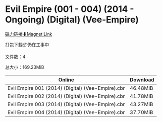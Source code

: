 # Evil Empire (001 - 004) (2014 - Ongoing) (Digital) (Vee-Empire)

[磁力链接⬇Magnet Link](magnet:?xt=urn:btih:1700f979af8c3d37617aa58f02727ea5dd82fd68&dn=Evil%20Empire%20%28001%20-%20004%29%20%282014%20-%20Ongoing%29%20%28Digital%29%20%28Vee-Empire%29)

打包下载📦仍在工事中

文件数：4

总大小：169.23MiB

Online | Download
--- | ---
Evil Empire 001 (2014) (Digital) (Vee-Empire).cbr | 46.48MiB
Evil Empire 002 (2014) (Digital) (Vee-Empire).cbr | 41.78MiB
Evil Empire 003 (2014) (Digital) (Vee-Empire).cbr | 43.27MiB
Evil Empire 004 (2014) (Digital) (Vee-Empire).cbr | 37.70MiB